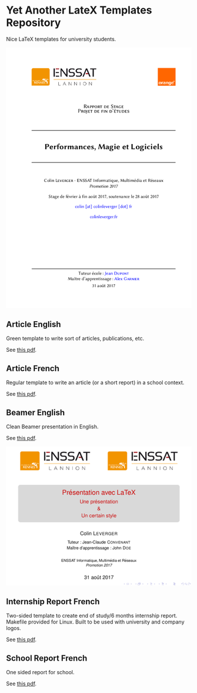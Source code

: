 # Yet Another LateX Templates Repository

Nice LaTeX templates for university students.

![Report Style](report.png "Report")

## Article English

Green template to write sort of articles, publications, etc.

See [this pdf](/article_en/article_1.pdf).

## Article French

Regular template to write an article (or a short report) in a school context.

See [this pdf](/article_fr/article.pdf).

## Beamer English

Clean Beamer presentation in English.

See [this pdf](/beamer_en/presentation.pdf).

![Beamer Style](beamer.png "Beamer")

## Internship Report French

Two-sided template to create end of study/6 months internship report. Makefile provided for Linux.
Built to be used with university and company logos.

See [this pdf](/internship-report_fr/report.pdf).

## School Report French

One sided report for school.

See [this pdf](/school-report_fr/template.pdf).
